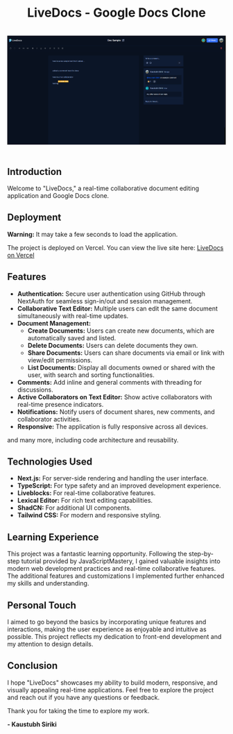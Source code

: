<div align="center">

  <h1 align="center">LiveDocs - Google Docs Clone</h1>

  <br />
  <div class="image-placeholder">
    <img src="public/live-docs-sample.png" alt="LiveDocs Screenshot"> </img>
  </div>
  <br />
</div>

## Introduction

Welcome to "LiveDocs," a real-time collaborative document editing application and Google Docs clone.

## Deployment

**Warning:** It may take a few seconds to load the application.

The project is deployed on Vercel. You can view the live site here: [LiveDocs on Vercel](https://live-docs-main.vercel.app)

## Features

- **Authentication:** Secure user authentication using GitHub through NextAuth for seamless sign-in/out and session management.
- **Collaborative Text Editor:** Multiple users can edit the same document simultaneously with real-time updates.
- **Document Management:**
  - **Create Documents:** Users can create new documents, which are automatically saved and listed.
  - **Delete Documents:** Users can delete documents they own.
  - **Share Documents:** Users can share documents via email or link with view/edit permissions.
  - **List Documents:** Display all documents owned or shared with the user, with search and sorting functionalities.
- **Comments:** Add inline and general comments with threading for discussions.
- **Active Collaborators on Text Editor:** Show active collaborators with real-time presence indicators.
- **Notifications:** Notify users of document shares, new comments, and collaborator activities.
- **Responsive:** The application is fully responsive across all devices.

and many more, including code architecture and reusability.

## Technologies Used

- **Next.js:** For server-side rendering and handling the user interface.
- **TypeScript:** For type safety and an improved development experience.
- **Liveblocks:** For real-time collaborative features.
- **Lexical Editor:** For rich text editing capabilities.
- **ShadCN:** For additional UI components.
- **Tailwind CSS:** For modern and responsive styling.

## Learning Experience

This project was a fantastic learning opportunity. Following the step-by-step tutorial provided by JavaScriptMastery, I gained valuable insights into modern web development practices and real-time collaborative features. The additional features and customizations I implemented further enhanced my skills and understanding.

## Personal Touch

I aimed to go beyond the basics by incorporating unique features and interactions, making the user experience as enjoyable and intuitive as possible. This project reflects my dedication to front-end development and my attention to design details.

## Conclusion

I hope "LiveDocs" showcases my ability to build modern, responsive, and visually appealing real-time applications. Feel free to explore the project and reach out if you have any questions or feedback.

Thank you for taking the time to explore my work.

<div align="left">
  <strong>- Kaustubh Siriki</strong>
</div>

